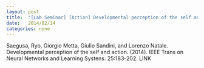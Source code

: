 ```yaml
---
layout: post
title:  "[Lab Seminar] [Action] Developmental perception of the self and action"
date:   2014/02/14
categories: none
---
```






Saegusa, Ryo, Giorgio Metta, Giulio Sandini, and Lorenzo Natale. Developmental perception of the self and action. (2014). IEEE Trans on Neural Networks and Learning Systens. 25:183-202. LINK





 

